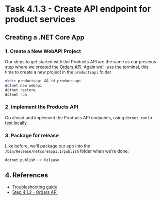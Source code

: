 # Task 4.1.3 - Create API endpoint for product services

## Creating a .NET Core App

### 1. Create a New WebAPI Project
Our steps to get started with the Products API are the same as our previous step where we created the [Orders API](412_OrdersAPI.md). Again we'll use the terminal, this time to create a new project in the `productsapi` folder

```bash
mkdir productsapi && cd productsapi
dotnet new webapi
dotnet restore
dotnet run
```

### 2. Implement the Products API

Go ahead and implement the Products API endpoints, using `dotnet run` to test locally.

### 3. Package for release

Like before, we'll package our app into the `/bin/Release/netcoreapp1.1/publish` folder when we're done:

```bash
dotnet publish -c Release
```

## 4. References

* [Troubleshooting guide](499_Troubleshooting.md)
* [Step 4.1.2 - Orders API](412_OrdersAPI.md)